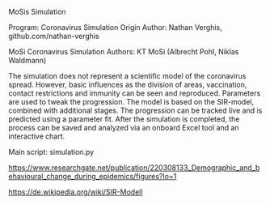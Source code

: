 MoSis Simulation

Program: Coronavirus Simulation
Origin Author: Nathan Verghis, github.com/nathan-verghis

MoSi Coronavirus Simulation
Authors: KT MoSi (Albrecht Pohl, Niklas Waldmann)

The simulation does not represent a scientific model of the coronavirus spread. However, basic influences as the division of areas,
vaccination, contact restrictions and immunity can be seen and reproduced. Parameters are used to tweak the progression.
The model is based on the SIR-model, combined with additional stages. The progression can be tracked live and is
predicted using a parameter fit. After the simulation is completed, the process can be saved and analyzed via an onboard
Excel tool and an interactive chart.

Main script: simulation.py



https://www.researchgate.net/publication/220308133_Demographic_and_behavioural_change_during_epidemics/figures?lo=1

https://de.wikipedia.org/wiki/SIR-Modell
